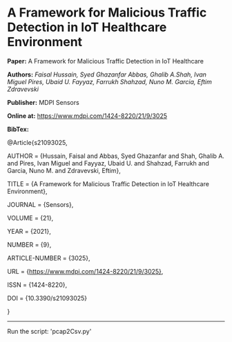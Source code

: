 # A Framework for Malicious Traffic Detection in IoT Healthcare Environment
**Paper:** A Framework for Malicious Traffic Detection in IoT Healthcare

**Authors:** *Faisal Hussain, Syed Ghazanfar Abbas, Ghalib A.Shah, Ivan Miguel Pires, Ubaid U. Fayyaz, Farrukh Shahzad, Nuno M. Garcia, Eftim Zdravevski*

**Publisher:** MDPI Sensors

**Online at:**  https://www.mdpi.com/1424-8220/21/9/3025

**BibTex:**

@Article{s21093025,

AUTHOR = {Hussain, Faisal and Abbas, Syed Ghazanfar and Shah, Ghalib A. and Pires, Ivan Miguel and Fayyaz, Ubaid U. and Shahzad, Farrukh and Garcia, Nuno M. and Zdravevski, Eftim},

TITLE = {A Framework for Malicious Traffic Detection in IoT Healthcare Environment},

JOURNAL = {Sensors},

VOLUME = {21},

YEAR = {2021},

NUMBER = {9},

ARTICLE-NUMBER = {3025},

URL = {https://www.mdpi.com/1424-8220/21/9/3025},

ISSN = {1424-8220},

DOI = {10.3390/s21093025}

}

---
 Run the script: 'pcap2Csv.py'

